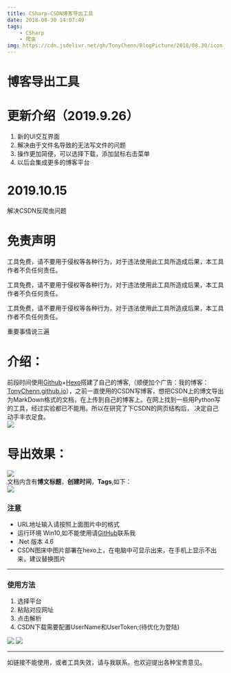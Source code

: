 ```yaml
---
title: CSharp-CSDN博客导出工具
date: 2018-08-30 14:07:49
tags: 
    - CSharp
    - 爬虫
img: https://cdn.jsdelivr.net/gh/TonyChenn/BlogPicture/2018/08.30/icon.png
---
```

# 博客导出工具

# 更新介绍（2019.9.26）
  1. 新的UI交互界面 
  2. 解决由于文件名导致的无法写文件的问题 
  3. 操作更加简便，可以选择下载，添加鼠标右击菜单 
  4. 以后会集成更多的博客平台  

# 2019.10.15
解决CSDN反爬虫问题

# 免责声明

 工具免费，请不要用于侵权等各种行为，对于违法使用此工具所造成后果，本工具作者不负任何责任。

 工具免费，请不要用于侵权等各种行为，对于违法使用此工具所造成后果，本工具作者不负任何责任。

 工具免费，请不要用于侵权等各种行为，对于违法使用此工具所造成后果，本工具作者不负任何责任。

 重要事情说三遍

 
# 介绍：

 前段时间使用[Github](https://github.com/)+[Hexo](https://hexo.io)搭建了自己的博客,（顺便加个广告：我的博客：[TonyChenn.github.io](TonyChenn.github.io)），之前一直使用的CSDN写博客，想把CSDN上的博文导出为MarkDown格式的文档，在上传到自己的博客上。在网上找到一些用Python写的工具，经过实验都已不能用。所以在研究了下CSDN的网页结构后， 决定自己动手丰衣足食。  
 ![](https://cdn.jsdelivr.net/gh/TonyChenn/BlogPicture/2018/08.30/001.png)

 
# 导出效果：

 
![](https://cdn.jsdelivr.net/gh/TonyChenn/BlogPicture/2018/08.30/002.jpg)  
 文档内含有**博文标题**，**创建时间**，**Tags**,如下：  
 ![](https://cdn.jsdelivr.net/gh/TonyChenn/BlogPicture/2018/08.30/003.jpg)

 
### []()注意

  
  * URL地址输入请按照上面图片中的格式 
  * 运行环境 Win10,如不能使用请[GitHub](https://TonyChenn.cn)联系我 
  * .Net 版本 4.6 
  * CSDN图床中图片部署在hexo上，在电脑中可显示出来，在手机上显示不出来，建议替换图片  
--------
 
### []()使用方法

1. 选择平台
2. 粘贴对应网址
3. 点击解析
4. CSDN下载需要配置UserName和UserToken;(待优化为登陆)

![](https://cdn.jsdelivr.net/gh/TonyChenn/BlogPicture/2018/08.30/004.png)
![](https://cdn.jsdelivr.net/gh/TonyChenn/BlogPicture/2018/08.30/005.png)

--------
 如链接不能使用，或者工具失效，请与我联系。也欢迎提出各种宝贵意见。